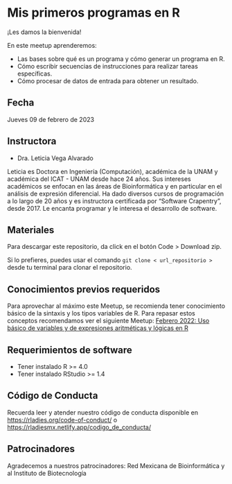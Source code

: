 

# Mis primeros programas en R


¡Les damos la bienvenida!

En este meetup aprenderemos:

- Las bases sobre qué es un programa y cómo generar un programa en R.
- Cómo escribir secuencias de instrucciones para realizar tareas específicas.
- Cómo procesar de datos de entrada para obtener un resultado.

## Fecha 

Jueves 09 de febrero de 2023


## Instructora

- Dra. Leticia Vega Alvarado

Leticia es Doctora en Ingeniería (Computación), académica de la UNAM y académica del ICAT - UNAM desde hace 24 años. Sus intereses académicos se enfocan en las áreas de Bioinformática y en particular en el análisis de expresión diferencial.
Ha dado diversos cursos de programación a lo largo de 20 años y es instructora certificada por “Software Crapentry”, desde 2017.
Le encanta programar y le interesa el desarrollo de software.


## Materiales

Para descargar este repositorio, da click en el botón Code > Download zip. 

Si lo prefieres, puedes usar el comando `git clone < url_repositorio > ` desde tu terminal para clonar el repositorio.


## Conocimientos previos requeridos

Para aprovechar al máximo este Meetup, se recomienda tener conocimiento básico de la sintaxis y los tipos variables de R. Para repasar estos conceptos recomendamos ver el siguiente Meetup:
[Febrero 2022: Uso básico de variables y de expresiones aritméticas y lógicas en R](https://www.youtube.com/watch?v=cetjUV4lE0o&t=10s)


## Requerimientos de software

+ Tener instalado R >= 4.0
+ Tener instalado RStudio >= 1.4


## Código de Conducta

Recuerda leer y atender nuestro código de conducta disponible en https://rladies.org/code-of-conduct/ o https://rladiesmx.netlify.app/codigo_de_conducta/

## Patrocinadores

Agradecemos a nuestros patrocinadores: Red Mexicana de Bioinformática y al Instituto de Biotecnología
